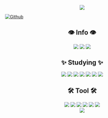 <div align="center">
  <img src="https://capsule-render.vercel.app/api?type=waving&color=auto&height=300&section=header&text=Welcome%20to%20Jieun’s%20GitHub&fontSize=50&animation=fadeIn"/>
</div>

[![Github](https://www.codenary.co.kr/widget/github/api?username=나지은)](https://www.codenary.co.kr/user-profile/detail/나지은?github_ride=true&utm_source=github)

<div align="center">
  <h2>👁️ Info 👁️</h2>
  <div>
    <a href="https://www.instagram.com/xieunnny/"><img src="https://img.shields.io/badge/Instagram-%23E4405F.svg?style=for-the-badge&logo=instagram&logoColor=white"/></a>
    <a href="mailto:w2303@e-mirim.hs.kr"><img src="https://img.shields.io/badge/Gmail-%23D14836.svg?style=for-the-badge&logo=gmail&logoColor=white"/></a>
    <a href="https://github.com/jieun0240"><img src="https://img.shields.io/badge/GitHub-%23181717.svg?style=for-the-badge&logo=github&logoColor=white"/></a>
  </div>
</div>

<div align="center">
  <h2>✨ Studying ✨</h2>
  <div>
    <img src="https://img.shields.io/badge/Kotlin-%230095D5.svg?style=for-the-badge&logo=kotlin&logoColor=white"/>
    <img src="https://img.shields.io/badge/Java-%23ED8B00.svg?style=for-the-badge&logo=java&logoColor=white"/>
    <img src="https://img.shields.io/badge/HTML5-%23E34F26.svg?style=for-the-badge&logo=html5&logoColor=white"/>
    <img src="https://img.shields.io/badge/CSS3-%231572B6.svg?style=for-the-badge&logo=css3&logoColor=white"/>
    <img src="https://img.shields.io/badge/JavaScript-%23F7DF1E.svg?style=for-the-badge&logo=javascript&logoColor=black"/>
    <img src="https://img.shields.io/badge/Python-%233776AB.svg?style=for-the-badge&logo=python&logoColor=white"/>
    <img src="https://img.shields.io/badge/C-%2300599C.svg?style=for-the-badge&logo=c&logoColor=white"/>
  </div>
</div>

<div align="center">
  <h2>🛠️ Tool 🛠️</h2>
  <div>
    <img src="https://img.shields.io/badge/Git-%23F05033.svg?style=for-the-badge&logo=git&logoColor=white"/>
    <img src="https://img.shields.io/badge/VS%20Code-%23007ACC.svg?style=for-the-badge&logo=visual-studio-code&logoColor=white"/>
    <img src="https://img.shields.io/badge/Eclipse-%232C2255.svg?style=for-the-badge&logo=eclipse&logoColor=white"/>
    <img src="https://img.shields.io/badge/PyCharm-%23000000.svg?style=for-the-badge&logo=pycharm&logoColor=white"/>
    <img src="https://img.shields.io/badge/IntelliJ%20IDEA-%23000000.svg?style=for-the-badge&logo=intellij-idea&logoColor=white"/>
    <a href="https://www.notion.so"><img src="https://img.shields.io/badge/Notion-%23000000.svg?style=for-the-badge&logo=notion&logoColor=white"/></a>
  </div>
</div>

<div align="center">
  <img src="https://capsule-render.vercel.app/api?type=Waving&color=auto&height=150&section=footer&animation=fadeIn"/>
</div>
